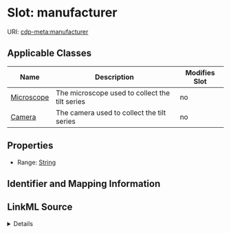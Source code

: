 

# Slot: manufacturer

URI: [cdp-meta:manufacturer](metadatamanufacturer)



<!-- no inheritance hierarchy -->





## Applicable Classes

| Name | Description | Modifies Slot |
| --- | --- | --- |
| [Microscope](Microscope.md) | The microscope used to collect the tilt series |  no  |
| [Camera](Camera.md) | The camera used to collect the tilt series |  no  |







## Properties

* Range: [String](String.md)





## Identifier and Mapping Information








## LinkML Source

<details>
```yaml
name: manufacturer
alias: manufacturer
domain_of:
- Camera
- Microscope
range: string

```
</details>